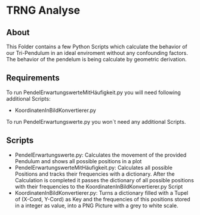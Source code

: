 # TRNG Analyse

## About
This Folder contains a few Python Scripts which calculate the behavior of our Tri-Pendulum in an ideal enviroment without any confounding factors.
The behavior of the pendelum is being calculate by geometric derivation.

## Requirements
To run PendelErwartungswerteMitHäufigkeit.py you will need following additional Scripts:
- KoordinatenInBildKonvertierer.py

To run PendelErwartungswerte.py you won´t need any additional Scripts.

## Scripts
- PendelErwartungswerte.py: 
Calculates the movement of the provided Pendulum and shows all possible positions in a plot
- PendelErwartungswerteMitHäufigkeit.py: 
Calculates all possible Positions and tracks their frequencies with a dictionary. 
After the Calculation is completed it passes the dictionary of all possible positions with their frequencies to the
KoordinatenInBildKonvertierer.py Script
- KoordinatenInBildKonvertierer.py:
Turns a dictionary filled with a Tupel of (X-Cord, Y-Cord) as Key and the frequencies of this positions stored in a integer as value, into
a PNG Picture with a grey to white scale.

